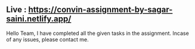 ## Live : https://convin-assignment-by-sagar-saini.netlify.app/

Hello Team,
I have completed all the given tasks in the assignment. Incase of any issues, please contact me.


